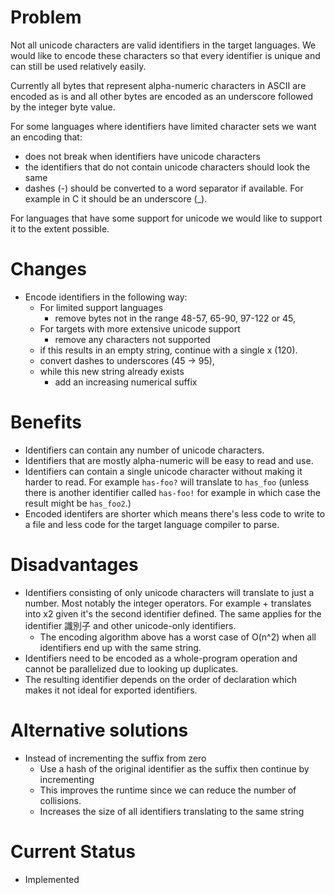 # Problem

Not all unicode characters are valid identifiers in the target languages. We would like to encode these characters
so that every identifier is unique and can still be used relatively easily.

Currently all bytes that represent alpha-numeric characters in ASCII are encoded as is and all other bytes are encoded as an underscore followed by the integer byte value.

For some languages where identifiers have limited character sets we want an encoding that:

- does not break when identifiers have unicode characters
- the identifiers that do not contain unicode characters should look the same
- dashes (-) should be converted to a word separator if available. For example in C it should be an underscore (\_).

For languages that have some support for unicode we would like to support it to the extent possible.

# Changes

- Encode identifiers in the following way:
  - For limited support languages
    - remove bytes not in the range 48-57, 65-90, 97-122 or 45,
  - For targets with more extensive unicode support
    - remove any characters not supported
  - if this results in an empty string, continue with a single x (120).
  - convert dashes to underscores (45 -> 95),
  - while this new string already exists
    - add an increasing numerical suffix

# Benefits

- Identifiers can contain any number of unicode characters.
- Identifiers that are mostly alpha-numeric will be easy to read and use.
- Identifiers can contain a single unicode character without making it harder to read. For example `has-foo?` will translate to `has_foo` (unless there is another identifier called `has-foo!` for example in which case the result might be `has_foo2`.)
- Encoded identifers are shorter which means there's less code to write to a file and less code for the target language compiler to parse.

# Disadvantages

- Identifiers consisting of only unicode characters will translate to just a number. Most notably the integer operators. For example + translates into x2 given it's the second identifier defined. The same applies for the identifier 識別子 and other unicode-only identifiers.
  - The encoding algorithm above has a worst case of O(n^2) when all identifiers end up with the same string.
- Identifiers need to be encoded as a whole-program operation and cannot be parallelized due to looking up duplicates.
- The resulting identifier depends on the order of declaration which makes it not ideal for exported identifiers.

# Alternative solutions

- Instead of incrementing the suffix from zero
  - Use a hash of the original identifier as the suffix then continue by incrementing
  - This improves the runtime since we can reduce the number of collisions.
  - Increases the size of all identifiers translating to the same string

# Current Status

- Implemented
